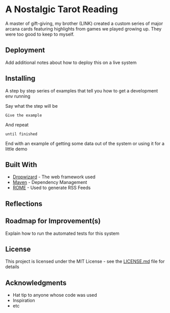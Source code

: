 # A Nostalgic Tarot Reading

A master of gift-giving, my brother (LINK) created a custom series of major arcana cards featuring highlights from games we played growing up. They were too good to keep to myself. 


## Deployment

Add additional notes about how to deploy this on a live system

## Installing

A step by step series of examples that tell you how to get a development env running

Say what the step will be

```
Give the example
```

And repeat

```
until finished
```

End with an example of getting some data out of the system or using it for a little demo

## Built With

* [Dropwizard](http://www.dropwizard.io/1.0.2/docs/) - The web framework used
* [Maven](https://maven.apache.org/) - Dependency Management
* [ROME](https://rometools.github.io/rome/) - Used to generate RSS Feeds

## Reflections

## Roadmap for Improvement(s)

Explain how to run the automated tests for this system

## License

This project is licensed under the MIT License - see the [LICENSE.md](LICENSE.md) file for details

## Acknowledgments

* Hat tip to anyone whose code was used
* Inspiration
* etc
